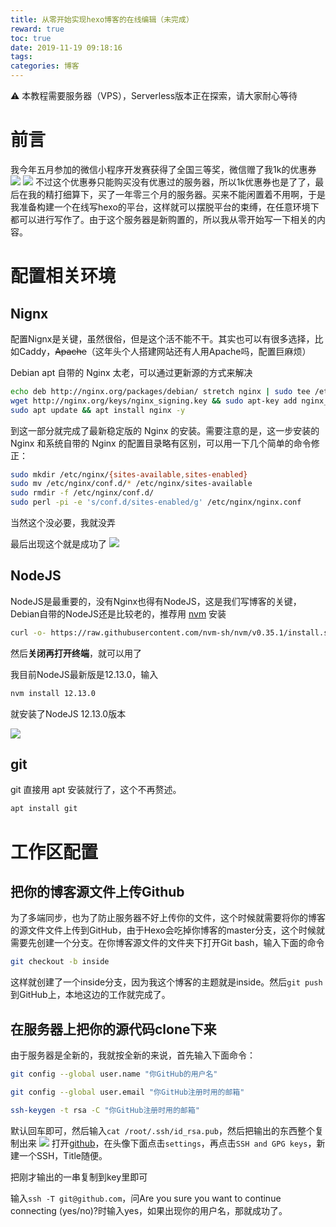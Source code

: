 ```yaml
---
title: 从零开始实现hexo博客的在线编辑（未完成）
reward: true
toc: true
date: 2019-11-19 09:18:16
tags:
categories: 博客
---
```

⚠ 本教程需要服务器（VPS），Serverless版本正在探索，请大家耐心等待
# 前言
我今年五月参加的微信小程序开发赛获得了全国三等奖，微信赠了我1k的优惠券
![](https://i.loli.net/2019/11/19/4RsvXH2zO8mJn5w.png)
![](https://i.loli.net/2019/11/19/gW7O9TXAD1PMZiY.png)
不过这个优惠券只能购买没有优惠过的服务器，所以1k优惠券也是了了，最后在我的精打细算下，买了一年零三个月的服务器。买来不能闲置着不用啊，于是我准备构建一个在线写hexo的平台，这样就可以摆脱平台的束缚，在任意环境下都可以进行写作了。由于这个服务器是新购置的，所以我从零开始写一下相关的内容。
# 配置相关环境
## Nignx
配置Nignx是关键，虽然很俗，但是这个活不能不干。其实也可以有很多选择，比如Caddy，~~Apache~~（这年头个人搭建网站还有人用Apache吗，配置巨麻烦）

Debian apt 自带的 Nginx 太老，可以通过更新源的方式来解决

```bash
echo deb http://nginx.org/packages/debian/ stretch nginx | sudo tee /etc/apt/sources.list.d/nginx.list
wget http://nginx.org/keys/nginx_signing.key && sudo apt-key add nginx_signing.key 
sudo apt update && apt install nginx -y
```

到这一部分就完成了最新稳定版的 Nginx 的安装。需要注意的是，这一步安装的 Nginx 和系统自带的 Nginx 的配置目录略有区别，可以用一下几个简单的命令修正：
```bash
sudo mkdir /etc/nginx/{sites-available,sites-enabled}
sudo mv /etc/nginx/conf.d/* /etc/nginx/sites-available
sudo rmdir -f /etc/nginx/conf.d/
sudo perl -pi -e 's/conf.d/sites-enabled/g' /etc/nginx/nginx.conf
```
当然这个没必要，我就没弄

最后出现这个就是成功了
![](https://i.loli.net/2019/11/19/fWvASTeK84U6xLa.png)

## NodeJS
NodeJS是最重要的，没有Nginx也得有NodeJS，这是我们写博客的关键，Debian自带的NodeJS还是比较老的，推荐用 [nvm](https://github.com/nvm-sh/nvm) 安装
```bash
curl -o- https://raw.githubusercontent.com/nvm-sh/nvm/v0.35.1/install.sh | bash
```
然后**关闭再打开终端**，就可以用了

我目前NodeJS最新版是12.13.0，输入
```bash
nvm install 12.13.0
```
就安装了NodeJS 12.13.0版本

![](https://i.loli.net/2019/11/19/CN5elIwdTfQYVmZ.png)

## git
git 直接用 apt 安装就行了，这个不再赘述。
```bash
apt install git
```

# 工作区配置

## 把你的博客源文件上传Github

为了多端同步，也为了防止服务器不好上传你的文件，这个时候就需要将你的博客的源文件文件上传到GitHub，由于Hexo会吃掉你博客的master分支，这个时候就需要先创建一个分支。在你博客源文件的文件夹下打开Git bash，输入下面的命令
```bash
git checkout -b inside
```
这样就创建了一个inside分支，因为我这个博客的主题就是inside。然后`git push`到GitHub上，本地这边的工作就完成了。

## 在服务器上把你的源代码clone下来
由于服务器是全新的，我就按全新的来说，首先输入下面命令：
```bash
git config --global user.name "你GitHub的用户名"

git config --global user.email "你GitHub注册时用的邮箱"

ssh-keygen -t rsa -C "你GitHub注册时用的邮箱"
```
默认回车即可，然后输入`cat /root/.ssh/id_rsa.pub`，然后把输出的东西整个复制出来
![](https://cdn.jsdelivr.net/gh/gaowanliang/p/img/20191127204816.png)
打开[github](https://github.com)，在头像下面点击`settings`，再点击`SSH and GPG keys`，新建一个SSH，Title随便。

把刚才输出的一串复制到key里即可

输入`ssh -T git@github.com`，问Are you sure you want to continue connecting (yes/no)?时输入yes，如果出现你的用户名，那就成功了。
